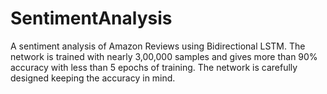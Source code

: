 # SentimentAnalysis
A sentiment analysis of Amazon Reviews using Bidirectional LSTM. The network is trained with nearly 3,00,000 samples and gives more than 90% accuracy with less than 5 epochs of training. The network is carefully designed keeping the accuracy in mind.


